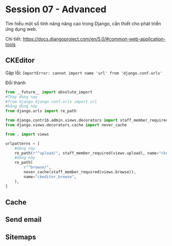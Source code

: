 # Session 07 - Advanced

Tìm hiểu một số tính năng nâng cao trong Django, cần thiết cho phát triển ứng dụng web.

Chi tiết: https://docs.djangoproject.com/en/5.0/#common-web-application-tools

## CKEditor


Gặp lỗi: `ImportError: cannot import name 'url' from 'django.conf.urls'`

Đổi thành 

```python
from __future__ import absolute_import
#Thay dòng nay
#from django.django.conf.urls import url
#bằng dòng này
from django.urls import re_path 

from django.contrib.admin.views.decorators import staff_member_required
from django.views.decorators.cache import never_cache

from . import views

urlpatterns = [
    #dòng này
    re_path(r"^upload/", staff_member_required(views.upload), name="ckeditor_upload"),
    #dòng này
    re_path(
        r"^browse/",
        never_cache(staff_member_required(views.browse)),
        name="ckeditor_browse",
    ),
]
```

## Cache

## Send email

## Sitemaps

